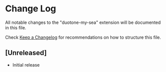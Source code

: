 # Change Log

All notable changes to the "duotone-my-sea" extension will be documented in this file.

Check [Keep a Changelog](http://keepachangelog.com/) for recommendations on how to structure this file.

## [Unreleased]

- Initial release
